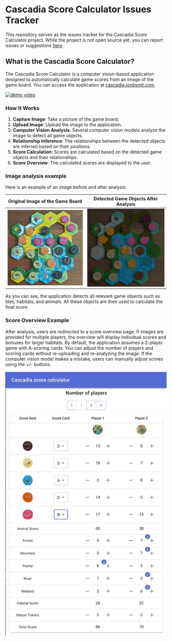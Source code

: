 # Cascadia Score Calculator Issues Tracker

This repository serves as the issues tracker for the Cascadia Score Calculator project.
While the project is not open source yet, you can report issues or suggestions [here](https://github.com/j0rd1smit/cascadia-score-calculator-issues/issues/new).

## What is the Cascadia Score Calculator?

The Cascadia Score Calculator is a computer vision-based application designed to automatically calculate game scores from an image of the game board.
You can access the application at [cascadia.jordismit.com](https://cascadia.jordismit.com).

[![demo video](https://img.youtube.com/vi/-_Wsx1XvJgQ/0.jpg)](https://www.youtube.com/watch?v=-_Wsx1XvJgQ)

### How It Works

1. **Capture Image**: Take a picture of the game board.
2. **Upload Image**: Upload the image to the application.
3. **Computer Vision Analysis**: Several computer vision models analyze the image to detect all game objects.
4. **Relationship Inference**: The relationships between the detected objects are inferred based on their positions.
5. **Score Calculation**: Scores are calculated based on the detected game objects and their relationships.
6. **Score Overview**: The calculated scores are displayed to the user.

### Image analysis example
Here is an example of an image before and after analysis:

| Original Image of the Game Board | Detected Game Objects After Analysis |
|----------------------------------|--------------------------------------|
| ![](images/before.jpg)           | ![](images/after.jpg)                |

As you can see, the application detects all relevant game objects such as tiles, habitats, and animals.
All these objects are then used to calculate the final score.

### Score Overview Example

After analysis, users are redirected to a score overview page. 
If images are provided for multiple players, the overview will display individual scores and bonuses for larger habitats.
By default, the application assumes a 2-player game with A-scoring cards. 
You can adjust the number of players and scoring cards without re-uploading and re-analyzing the image.
If the computer vision model makes a mistake, users can manually adjust scores using the +/- buttons.

![](images/score-overview.jpg)

